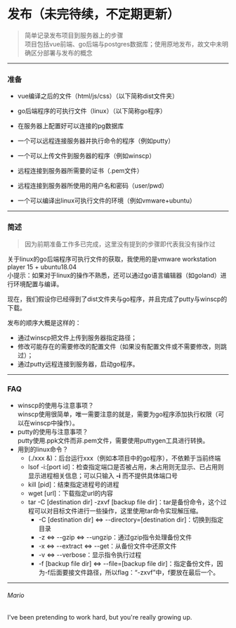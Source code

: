 # 发布（未完待续，不定期更新）  
> 简单记录发布项目到服务器上的步骤  
> 项目包括vue前端、go后端与postgres数据库；使用原地发布，故文中未明确区分部署与发布的概念

---
### 准备  
 - vue编译之后的文件（html/js/css）（以下简称dist文件夹）
 - go后端程序的可执行文件（linux）（以下简称go程序）
 - 在服务器上配置好可以连接的pg数据库
 
 
 - 一个可以远程连接服务器并执行命令的程序（例如putty）
 - 一个可以上传文件到服务器的程序（例如winscp）
 - 远程连接到服务器所需要的证书（.pem文件）
 - 远程连接到服务器所使用的用户名和密码（user/pwd）
 
 
 - 一个可以编译出linux可执行文件的环境（例如vmware+ubuntu）
 
---
### 简述
> 因为前期准备工作多已完成，这里没有提到的步骤即代表我没有操作过  

关于linux的go后端程序可执行文件的获取，我使用的是vmware workstation player 15 + ubuntu18.04  
小提示：如果对于linux的操作不熟悉，还可以通过go语言编辑器（如goland）进行环境配置与编译。

现在，我们假设你已经得到了dist文件夹与go程序，并且完成了putty与winscp的下载。

发布的顺序大概是这样的：
 - 通过winscp把文件上传到服务器指定路径；
 - 修改可能存在的需要修改的配置文件（如果没有配置文件或不需要修改，则跳过）；
 - 通过putty远程连接到服务器，启动go程序。

---
### FAQ
 - winscp的使用与注意事项？  
 winscp使用很简单，唯一需要注意的就是，需要为go程序添加执行权限（可以在winscp中操作）。  
 - putty的使用与注意事项？  
 putty使用.ppk文件而非.pem文件，需要使用puttygen工具进行转换。
 - 用到的linux命令？
   - (./xxx &)：后台运行xxx（例如本项目中的go程序），不依赖于当前终端
   - lsof -i:[port id]：检查指定端口是否被占用，未占用则无显示、已占用则显示进程相关信息；可以只输入 **-i** 而不提供具体端口号
   - kill [pid]：结束指定进程号的进程 
   - wget [url]：下载指定url的内容
   - tar -C [destination dir] -zxvf [backup file dir]：tar是备份命令，这个过程可以对目标文件进行一些操作，这里使用tar命令实现解压缩。
     - -C [destination dir] <=> --directory=[destination dir]：切换到指定目录
     - -z <=> --gzip <=> --ungzip：通过gzip指令处理备份文件
     - -x <=> --extract <=> --get：从备份文件中还原文件
     - -v <=> --verbose：显示指令执行过程
     - -f [backup file dir] <=> --file=[backup file dir]：指定备份文件，因为-f后面要接文件路径，所以flag：“-zxvf”中，f要放在最后一个。

---
###### Mario
I've been pretending to work hard, but you're really growing up.
